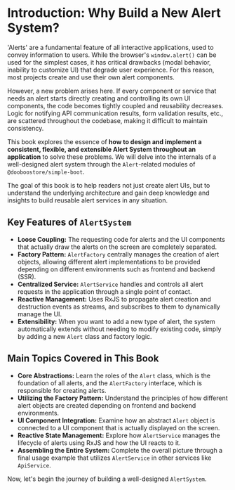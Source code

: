 # Introduction: Why Build a New Alert System?

'Alerts' are a fundamental feature of all interactive applications, used to convey information to users. While the browser's `window.alert()` can be used for the simplest cases, it has critical drawbacks (modal behavior, inability to customize UI) that degrade user experience. For this reason, most projects create and use their own alert components.

However, a new problem arises here. If every component or service that needs an alert starts directly creating and controlling its own UI components, the code becomes tightly coupled and reusability decreases. Logic for notifying API communication results, form validation results, etc., are scattered throughout the codebase, making it difficult to maintain consistency.

This book explores the essence of **how to design and implement a consistent, flexible, and extensible Alert System throughout an application** to solve these problems. We will delve into the internals of a well-designed alert system through the `Alert`-related modules of `@dooboostore/simple-boot`.

The goal of this book is to help readers not just create alert UIs, but to understand the underlying architecture and gain deep knowledge and insights to build reusable alert services in any situation.

## Key Features of `AlertSystem`

-   **Loose Coupling:** The requesting code for alerts and the UI components that actually draw the alerts on the screen are completely separated.
-   **Factory Pattern:** `AlertFactory` centrally manages the creation of alert objects, allowing different alert implementations to be provided depending on different environments such as frontend and backend (SSR).
-   **Centralized Service:** `AlertService` handles and controls all alert requests in the application through a single point of contact.
-   **Reactive Management:** Uses RxJS to propagate alert creation and destruction events as streams, and subscribes to them to dynamically manage the UI.
-   **Extensibility:** When you want to add a new type of alert, the system automatically extends without needing to modify existing code, simply by adding a new `Alert` class and factory logic.

## Main Topics Covered in This Book

-   **Core Abstractions:** Learn the roles of the `Alert` class, which is the foundation of all alerts, and the `AlertFactory` interface, which is responsible for creating alerts.
-   **Utilizing the Factory Pattern:** Understand the principles of how different alert objects are created depending on frontend and backend environments.
-   **UI Component Integration:** Examine how an abstract `Alert` object is connected to a UI component that is actually displayed on the screen.
-   **Reactive State Management:** Explore how `AlertService` manages the lifecycle of alerts using RxJS and how the UI reacts to it.
-   **Assembling the Entire System:** Complete the overall picture through a final usage example that utilizes `AlertService` in other services like `ApiService`.

Now, let's begin the journey of building a well-designed `AlertSystem`.
